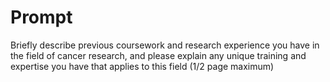 #  Prompt
Briefly describe previous coursework and research experience you have in the field of cancer research, and please explain any unique training and expertise you have that applies to this field 
(1/2 page maximum)